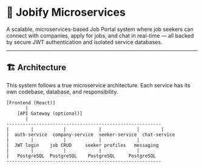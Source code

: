 # 🧩 Jobify Microservices

A scalable, microservices-based Job Portal system where job seekers can connect with companies, apply for jobs, and chat in real-time — all backed by secure JWT authentication and isolated service databases.

---

## 🏗 Architecture

This system follows a true microservice architecture. Each service has its own codebase, database, and responsibility.

```plaintext
[Frontend (React)]
       |
    [API Gateway (optional)]
       |
---------------------------------------------------------
|        |           |            |             |        |
|  auth-service  company-service  seeker-service  chat-service
|        |           |            |             |
|  JWT login    job CRUD     seeker profiles   messaging
|        |           |            |             |
|   PostgreSQL  PostgreSQL    PostgreSQL     PostgreSQL
---------------------------------------------------------
